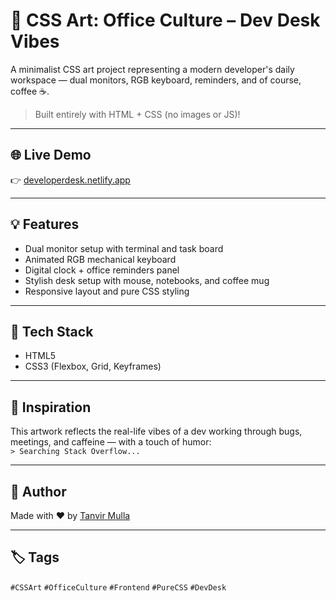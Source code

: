 # 🎨 CSS Art: Office Culture – Dev Desk Vibes

A minimalist CSS art project representing a modern developer's daily workspace — dual monitors, RGB keyboard, reminders, and of course, coffee ☕.

> Built entirely with HTML + CSS (no images or JS)!

---

## 🌐 Live Demo  
👉 [developerdesk.netlify.app](https://developerdesk.netlify.app/)

---

## 💡 Features
- Dual monitor setup with terminal and task board
- Animated RGB mechanical keyboard
- Digital clock + office reminders panel
- Stylish desk setup with mouse, notebooks, and coffee mug
- Responsive layout and pure CSS styling

---

## 📂 Tech Stack
- HTML5
- CSS3 (Flexbox, Grid, Keyframes)

---

## 🧠 Inspiration
This artwork reflects the real-life vibes of a dev working through bugs, meetings, and caffeine — with a touch of humor:  
`> Searching Stack Overflow...`

---

## 🙌 Author
Made with ❤️ by [Tanvir Mulla](https://github.com/tanvirmulla11)

---

## 🏷️ Tags  
`#CSSArt` `#OfficeCulture` `#Frontend` `#PureCSS` `#DevDesk`

